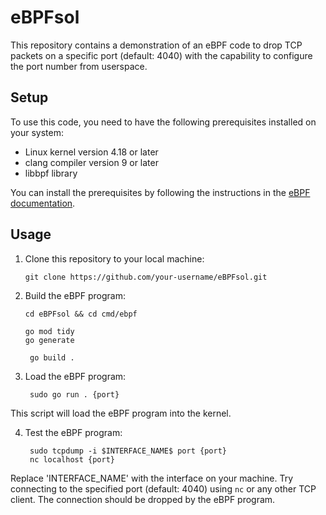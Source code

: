 # eBPFsol

This repository contains a demonstration of an eBPF code to drop TCP packets on a specific port (default: 4040) with the capability to configure the port number from userspace.

## Setup

To use this code, you need to have the following prerequisites installed on your system:

* Linux kernel version 4.18 or later
* clang compiler version 9 or later
* libbpf library

You can install the prerequisites by following the instructions in the [eBPF documentation](https://ebpf.io/).

## Usage

1. Clone this repository to your local machine:

   ```shell
   git clone https://github.com/your-username/eBPFsol.git
   ```

2. Build the eBPF program:

   ```shell
   cd eBPFsol && cd cmd/ebpf
   ```

   ```shell
   go mod tidy
   go generate
   ```

   ``` shell
    go build .
   ```

3. Load the eBPF program:

   ```shell
    sudo go run . {port}
    ```

This script will load the eBPF program into the kernel.

4. Test the eBPF program:


   ```shell
    sudo tcpdump -i $INTERFACE_NAME$ port {port} 
    nc localhost {port}
   ```
   
Replace 'INTERFACE_NAME' with the interface on your machine.
Try connecting to the specified port (default: 4040) using `nc` or any other TCP client. The connection should be dropped by the eBPF program.
